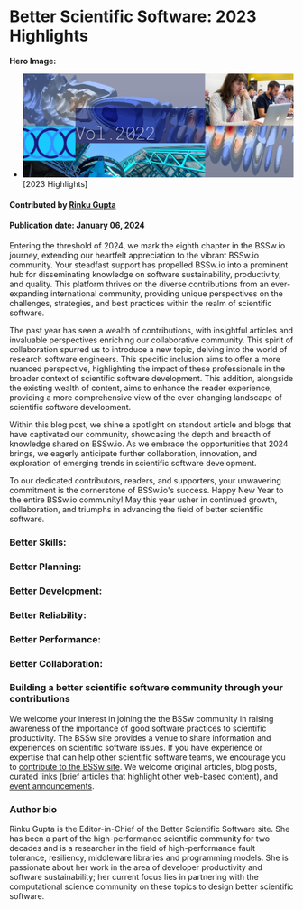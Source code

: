 # Better Scientific Software: 2023 Highlights

**Hero Image:**
- <img src="../../images/Blog_2301_YIRMontage.png" />[2023 Highlights]

#### Contributed by [Rinku Gupta](https://github.com/rinkug "Rinku Gupta GitHub Profile")

#### Publication date: January 06, 2024

Entering the threshold of 2024, we mark the eighth chapter in the BSSw.io journey, extending our heartfelt appreciation to the vibrant BSSw.io community. Your steadfast support has propelled BSSw.io into a prominent hub for disseminating knowledge on software sustainability, productivity, and quality. This platform thrives on the diverse contributions from an ever-expanding international community, providing unique perspectives on the challenges, strategies, and best practices within the realm of scientific software.

The past year has seen a wealth of contributions, with insightful articles and invaluable perspectives enriching our collaborative community. This spirit of collaboration spurred us to introduce a new topic, delving into the world of research software engineers. This specific inclusion aims to offer a more nuanced perspective, highlighting the impact of these professionals in the broader context of scientific software development. This addition, alongside the existing wealth of content, aims to enhance the reader experience, providing a more comprehensive view of the ever-changing landscape of scientific software development.

Within this blog post, we shine a spotlight on standout article and blogs that have captivated our community, showcasing the depth and breadth of knowledge shared on BSSw.io. As we embrace the opportunities that 2024 brings, we eagerly anticipate further collaboration, innovation, and exploration of emerging trends in scientific software development.

To our dedicated contributors, readers, and supporters, your unwavering commitment is the cornerstone of BSSw.io's success. Happy New Year to the entire BSSw.io community! May this year usher in continued growth, collaboration, and triumphs in advancing the field of better scientific software.


### Better Skills:

### Better Planning:

### Better Development:


### Better Reliability:

### Better Performance:

### Better Collaboration:

### Building a better scientific software community through your contributions
We welcome your interest in joining the the BSSw community in raising awareness of the importance of good software practices to scientific productivity.  The BSSw site provides a venue to share information and experiences on scientific software issues.   If you have experience or expertise that can help other scientific software teams, we encourage you to [contribute to the BSSw site](https://bssw.io/pages/what-to-contribute-content-for-better-scientific-software).  We welcome original articles, blog posts, curated links (brief articles that highlight other web-based content), and [event announcements](https://bssw.io/events).

### Author bio
Rinku Gupta is the Editor-in-Chief of the Better Scientific Software site. She has been a part of the high-performance scientific community for two decades and is a researcher in the field of high-performance fault tolerance, resiliency, middleware libraries and programming models. She is passionate about her work in the area of developer productivity and software sustainability; her current focus lies in partnering with the computational science community on these topics to design better scientific software.

<!---
Publish: yes
Track: community
Pinned: no
RSS Update: 2023-01-11
Topics: projects and organizations
--->

